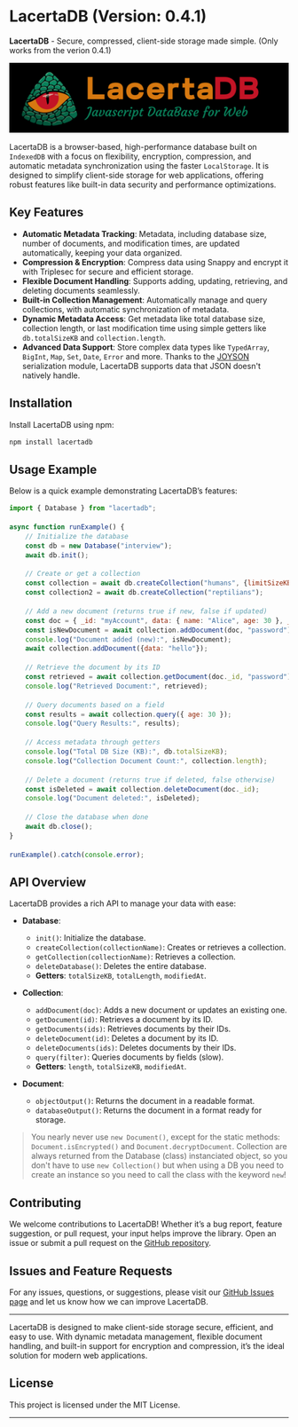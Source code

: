 # LacertaDB (Version: 0.4.1)

**LacertaDB** - Secure, compressed, client-side storage made simple. (Only works from the verion 0.4.1)

![LacertaDB Javascript Logo](https://raw.githubusercontent.com/pixa-pics/lacertadb/refs/heads/main/lacerta.png)

LacertaDB is a browser-based, high-performance database built on `IndexedDB` with a focus on flexibility, encryption, compression, and automatic metadata synchronization using the faster `LocalStorage`. It is designed to simplify client-side storage for web applications, offering robust features like built-in data security and performance optimizations.

## Key Features

- **Automatic Metadata Tracking**: Metadata, including database size, number of documents, and modification times, are updated automatically, keeping your data organized.
- **Compression & Encryption**: Compress data using Snappy and encrypt it with Triplesec for secure and efficient storage.
- **Flexible Document Handling**: Supports adding, updating, retrieving, and deleting documents seamlessly.
- **Built-in Collection Management**: Automatically manage and query collections, with automatic synchronization of metadata.
- **Dynamic Metadata Access**: Get metadata like total database size, collection length, or last modification time using simple getters like `db.totalSizeKB` and `collection.length`.
- **Advanced Data Support**: Store complex data types like `TypedArray`, `BigInt`, `Map`, `Set`, `Date`, `Error` and more. Thanks to the [JOYSON](https://www.npmjs.com/package/joyson) serialization module, LacertaDB supports data that JSON doesn't natively handle.

## Installation

Install LacertaDB using npm:

```bash
npm install lacertadb
```

## Usage Example

Below is a quick example demonstrating LacertaDB’s features:

```javascript
import { Database } from "lacertadb";

async function runExample() {
    // Initialize the database
    const db = new Database("interview");
    await db.init();

    // Create or get a collection
    const collection = await db.createCollection("humans", {limitSizeKB: 4096});
    const collection2 = await db.createCollection("reptilians");

    // Add a new document (returns true if new, false if updated)
    const doc = { _id: "myAccount", data: { name: "Alice", age: 30 }, _compressed: true, _permanent: false };
    const isNewDocument = await collection.addDocument(doc, "password");
    console.log("Document added (new):", isNewDocument);
    await collection.addDocument({data: "hello"});

    // Retrieve the document by its ID
    const retrieved = await collection.getDocument(doc._id, "password");
    console.log("Retrieved Document:", retrieved);

    // Query documents based on a field
    const results = await collection.query({ age: 30 });
    console.log("Query Results:", results);

    // Access metadata through getters
    console.log("Total DB Size (KB):", db.totalSizeKB);
    console.log("Collection Document Count:", collection.length);

    // Delete a document (returns true if deleted, false otherwise)
    const isDeleted = await collection.deleteDocument(doc._id);
    console.log("Document deleted:", isDeleted);

    // Close the database when done
    await db.close();
}

runExample().catch(console.error);
```

## API Overview

LacertaDB provides a rich API to manage your data with ease:

- **Database**:
    - `init()`: Initialize the database.
    - `createCollection(collectionName)`: Creates or retrieves a collection.
    - `getCollection(collectionName)`: Retrieves a collection.
    - `deleteDatabase()`: Deletes the entire database.
    - **Getters**: `totalSizeKB`, `totalLength`, `modifiedAt`.

- **Collection**:
    - `addDocument(doc)`: Adds a new document or updates an existing one.
    - `getDocument(id)`: Retrieves a document by its ID.
    - `getDocuments(ids)`: Retrieves documents by their IDs.
    - `deleteDocument(id)`: Deletes a document by its ID.
    - `deleteDocuments(ids)`: Deletes documents by their IDs.
    - `query(filter)`: Queries documents by fields (slow).
    - **Getters**: `length`, `totalSizeKB`, `modifiedAt`.

- **Document**:
    - `objectOutput()`: Returns the document in a readable format.
    - `databaseOutput()`: Returns the document in a format ready for storage.

> You nearly never use `new Document()`, except for the static methods: `Document.isEncrypted()` and `Document.decryptDocument`. Collection are always returned from the Database (class) instanciated object, so you don't have to use `new Collection()` but when using a DB you need to create an instance so you need to call the class with the keyword `new`!

## Contributing

We welcome contributions to LacertaDB! Whether it’s a bug report, feature suggestion, or pull request, your input helps improve the library. Open an issue or submit a pull request on the [GitHub repository](https://github.com/pixa-pics/lacertadb).

## Issues and Feature Requests

For any issues, questions, or suggestions, please visit our [GitHub Issues page](https://github.com/pixa-pics/lacertadb/issues) and let us know how we can improve LacertaDB.

---

LacertaDB is designed to make client-side storage secure, efficient, and easy to use. With dynamic metadata management, flexible document handling, and built-in support for encryption and compression, it’s the ideal solution for modern web applications.

## License

This project is licensed under the MIT License.

---

